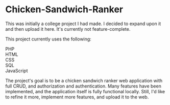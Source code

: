 
# Chicken-Sandwich-Ranker

This was initially a college project I had made. I decided to expand upon it and then upload it here. It's currently not feature-complete.

This project currently uses the following:

PHP<br>
HTML<br>
CSS<br>
SQL<br>
JavaScript<br>

The project's goal is to be a chicken sandwich ranker web application with full CRUD, and authorization and authentication. Many features have been implemented, and the application itself is fully functional locally. Still, I'd like to refine it more, implement more features, and upload it to the web.